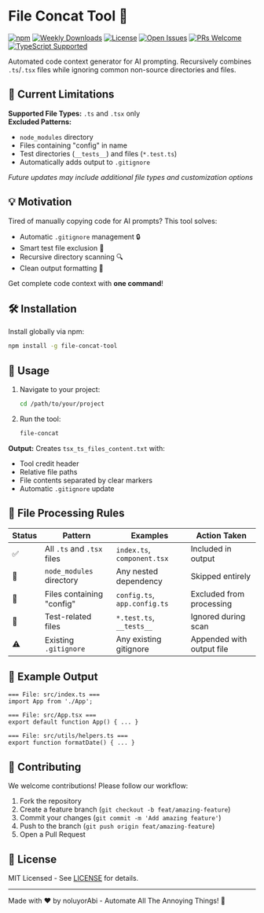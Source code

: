 
# File Concat Tool 🚀  

[![npm](https://img.shields.io/npm/v/file-concat-tool?logo=npm&style=flat-square)](https://www.npmjs.com/package/file-concat-tool)
[![Weekly Downloads](https://img.shields.io/npm/dw/file-concat-tool?logo=npm&style=flat-square)](https://npm-stat.com/charts.html?package=file-concat-tool)
[![License](https://img.shields.io/github/license/noluyorAbi/file-concat-tool?logo=opensourceinitiative&style=flat-square)](LICENSE)
[![Open Issues](https://img.shields.io/github/issues-raw/noluyorAbi/file-concat-tool?logo=github&style=flat-square)](https://github.com/noluyorAbi/file-concat-tool/issues)
[![PRs Welcome](https://img.shields.io/badge/PRs-welcome-%2340BE86?logo=git&style=flat-square)](https://github.com/noluyorAbi/file-concat-tool/pulls)
[![TypeScript Supported](https://img.shields.io/badge/supports-.ts%2F.tsx-blue?logo=typescript&style=flat-square)](https://www.typescriptlang.org)

Automated code context generator for AI prompting. Recursively combines `.ts`/`.tsx` files while ignoring common non-source directories and files.

## 🚨 Current Limitations  
**Supported File Types:** `.ts` and `.tsx` only  
**Excluded Patterns:**
- `node_modules` directory
- Files containing "config" in name
- Test directories (`__tests__`) and files (`*.test.ts`)
- Automatically adds output to `.gitignore`

*Future updates may include additional file types and customization options*

## 💡 Motivation  
Tired of manually copying code for AI prompts? This tool solves:
- Automatic `.gitignore` management 🔒
- Smart test file exclusion 🧪
- Recursive directory scanning 🔍
- Clean output formatting 📄

Get complete code context with **one command**!

## 🛠 Installation  
Install globally via npm:
```bash
npm install -g file-concat-tool
```  

## 🚦 Usage  
1. Navigate to your project:
   ```bash
   cd /path/to/your/project
   ```  

2. Run the tool:
   ```bash
   file-concat
   ```  

**Output:** Creates `tsx_ts_files_content.txt` with:
- Tool credit header
- Relative file paths
- File contents separated by clear markers
- Automatic `.gitignore` update

## 📁 File Processing Rules

| Status | Pattern                          | Examples                     | Action Taken               |
|--------|----------------------------------|------------------------------|----------------------------|
| ✅     | All `.ts` and `.tsx` files       | `index.ts`, `component.tsx`  | Included in output         |
| 🚫     | `node_modules` directory         | Any nested dependency        | Skipped entirely           |
| 🚫     | Files containing "config"        | `config.ts`, `app.config.ts` | Excluded from processing   |
| 🚫     | Test-related files               | `*.test.ts`, `__tests__`     | Ignored during scan        |
| ⚠️     | Existing `.gitignore`            | Any existing gitignore       | Appended with output file  |

## 🌟 Example Output
```text
=== File: src/index.ts ===
import App from './App';

=== File: src/App.tsx ===
export default function App() { ... }

=== File: src/utils/helpers.ts ===
export function formatDate() { ... }
```

## 🤝 Contributing


We welcome contributions! Please follow our workflow:
1. Fork the repository
2. Create a feature branch (`git checkout -b feat/amazing-feature`)
3. Commit your changes (`git commit -m 'Add amazing feature'`)
4. Push to the branch (`git push origin feat/amazing-feature`)
5. Open a Pull Request

## 📄 License
MIT Licensed - See [LICENSE](LICENSE) for details.  

---

Made with ❤️ by noluyorAbi - Automate All The Annoying Things! 🤖
